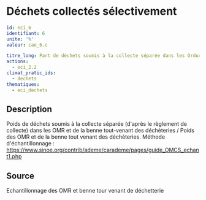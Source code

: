 # Déchets collectés sélectivement
```yaml
id: eci_6
identifiant: 6
unite: '%'
valeur: cae_6.c

titre_long: Part de déchets soumis à la collecte séparée dans les Ordures Ménagers et Assimilés (OMR) et la benne tout venant déchetterie (%)
actions:
  - eci_2.2
climat_pratic_ids:
  - dechets
thematiques:
  - eci_dechets 
```
## Description
Poids de déchets soumis à la collecte séparée (d'après le règlement de collecte) dans les OMR  et de la benne tout-venant des déchèteries / Poids des OMR et de la benne tout venant des déchèteries.
Méthode d'échantillonnage : https://www.sinoe.org/contrib/ademe/carademe/pages/guide_OMCS_echant1.php

## Source
Echantillonnage des OMR et benne tour venant de déchetterie

